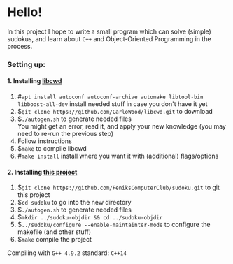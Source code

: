 # Hello!

In this project I hope to write a small program which can solve (simple) sudokus, and learn about ```C++``` and Object-Oriented Programming in the process.

### Setting up:
#### 1. Installing [libcwd](https://github.com/CarloWood/libcwd.git)
  1. #```apt install autoconf autoconf-archive automake libtool-bin libboost-all-dev``` install needed stuff in case you don't have it yet
  2. $```git clone https://github.com/CarloWood/libcwd.git``` to download
  3. $```./autogen.sh``` to generate needed files  
    You might get an error, read it, and apply your new knowledge (you may need to re-run the previous step)
  4. Follow instructions
  5. $```make``` to compile libcwd
  6. #```make install``` install where you want it with (additional) flags/options
#### 2. Installing [this project](https://github.com/FeniksComputerClub/sudoku.git)
  1. $```git clone https://github.com/FeniksComputerClub/sudoku.git``` to git this project
  2. $```cd sudoku``` to go into the new directory
  3. $```./autogen.sh``` to generate needed files
  4. $```mkdir ../sudoku-objdir && cd ../sudoku-objdir```
  5. $```../sudoku/configure --enable-maintainter-mode``` to configure the makefile (and other stuff)
  6. $```make``` compile the project

Compiling with ```G++ 4.9.2``` standard: ```C++14```
